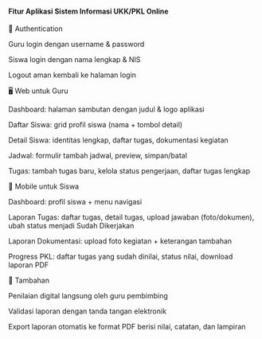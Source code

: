 #### Fitur Aplikasi Sistem Informasi UKK/PKL Online
🔑 Authentication

Guru login dengan username & password

Siswa login dengan nama lengkap & NIS

Logout aman kembali ke halaman login

🖥️ Web untuk Guru

Dashboard: halaman sambutan dengan judul & logo aplikasi

Daftar Siswa: grid profil siswa (nama + tombol detail)

Detail Siswa: identitas lengkap, daftar tugas, dokumentasi kegiatan

Jadwal: formulir tambah jadwal, preview, simpan/batal

Tugas: tambah tugas baru, kelola status pengerjaan, daftar tugas lengkap

📱 Mobile untuk Siswa

Dashboard: profil siswa + menu navigasi

Laporan Tugas: daftar tugas, detail tugas, upload jawaban (foto/dokumen), ubah status menjadi Sudah Dikerjakan

Laporan Dokumentasi: upload foto kegiatan + keterangan tambahan

Progress PKL: daftar tugas yang sudah dinilai, status nilai, download laporan PDF

📝 Tambahan

Penilaian digital langsung oleh guru pembimbing

Validasi laporan dengan tanda tangan elektronik

Export laporan otomatis ke format PDF berisi nilai, catatan, dan lampiran
